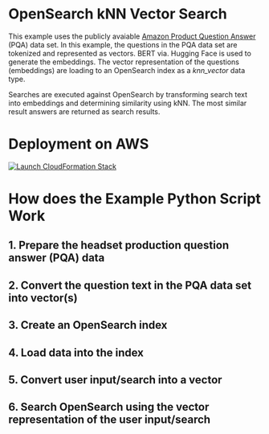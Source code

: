 # OpenSearch kNN Vector Search

This example uses the publicly avaiable [Amazon Product Question Answer](https://registry.opendata.aws/amazon-pqa/) (PQA) data set. In this example, the questions in the PQA data set are tokenized and represented as vectors. BERT via. Hugging Face is used to generate the embeddings. The vector representation of the questions (embeddings) are loading to an OpenSearch index as a *knn_vector* data type. 

Searches are executed against OpenSearch by transforming search text into embeddings and determining similarity using kNN. The most similar result answers are returned as search results.

# Deployment on AWS 

[![Launch CloudFormation Stack](https://sharkech-public.s3.amazonaws.com/misc-public/cloudformation-launch-stack.png)](https://console.aws.amazon.com/cloudformation/home#/stacks/new?stackName=open-search-kNN&templateURL=https://sharkech-public.s3.amazonaws.com/misc-public/OpenSearch_kNN_Vector_Search.yaml)

# How does the Example Python Script Work

## 1. Prepare the headset production question answer (PQA) data

## 2. Convert the question text in the PQA data set into vector(s)

## 3. Create an OpenSearch index

## 4. Load data into the index

## 5. Convert user input/search into a vector

## 6. Search OpenSearch using the vector representation of the user input/search
